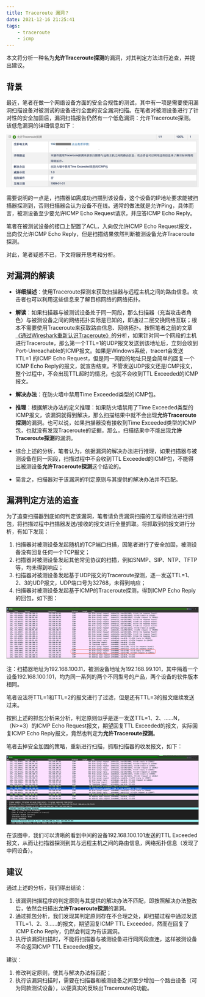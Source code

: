 ```yaml
---
title: Traceroute 漏洞？
date: 2021-12-16 21:25:41
tags:
    - traceroute
    - icmp
---
```


本文将分析一种名为**允许Traceroute探测**的漏洞，对其判定方法进行追查，并提出建议。

## 背景

最近，笔者在做一个网络设备方面的安全合规性的测试，其中有一项是需要使用漏洞扫描设备对被测试的设备进行全面的安全漏洞扫描。在笔者对被测设备进行了针对性的安全加固后，漏洞扫描报告仍然有一个低危漏洞：允许Traceroute探测。该低危漏洞的详细信息如下：

![traceroute-vulnerability](traceroute-vulnerability/traceroute-vulnerability.png)

需要说明的一点是，扫描器如需成功扫描到该设备，这个设备的IP地址要求能被扫描器探测到，否则扫描器会认为设备不在线。通常的做法就是允许Ping，具体而言，被测设备至少要允许ICMP Echo Request请求，并应答ICMP Echo Reply。

笔者在被测试设备的接口上配置了ACL，入向仅允许ICMP Echo Request报文，出向仅允许ICMP Echo Reply，但是扫描结果依然判断被测设备允许Traceroute探测。

对此，笔者疑惑不已，下文将展开思考和分析。

## 对漏洞的解读

- **详细描述**：使用Traceroute探测来获取扫描器与远程主机之间的路由信息。攻击者也可以利用这些信息来了解目标网络的网络拓扑。

- **解读**：如果扫描器与被测试设备处于同一网段，那么扫描器（充当攻击者角色）与被测设备之间的网络拓扑实际是已知的，即通过二层交换网络互联；根本不需要使用Traceroute来获取路由信息、网络拓扑。按照笔者之前的文章[《通过Wireshark重新认识Traceroute》](https://weiborao.github.io/get-known-traceroute-by-wireshark.html)的分析，如果针对同一个网段的主机进行Traceroute，那么第一个TTL=1的UDP报文发送到该地址后，立刻会收到Port-Unreachable的ICMP报文。如果是Windows系统，tracert会发送TTL=1 的ICMP Echo Request，但是同一网段的地址只是会简单的回复一个ICMP Echo Reply的报文，就宣告结束。不管发送UDP报文还是ICMP报文，整个过程中，不会出现TTL超时的情况，也就不会收到TTL Exceeded的ICMP报文。
- **解决办法**：在防火墙中禁用Time Exceeded类型的ICMP包。
- **推理**：根据解决办法的定义推理：如果防火墙禁用了Time Exceeded类型的ICMP报文，该漏洞就得到解决，那么扫描结果中就不会出现**允许Traceroute探测**的漏洞。也可以说，如果扫描器没有接收到Time Exceeded类型的ICMP包，也就没有发现Traceroute的证据，那么，扫描结果中不能出现**允许Traceroute探测**的漏洞。
- 综合上述的分析，笔者认为，依据漏洞的解决办法进行推理，如果扫描器与被测设备在同一网段，扫描过程中不会收到TTL Exceeded的ICMP包，不能得出被测设备**允许Traceroute探测**这个结论的。
- 简言之，扫描器对于该漏洞的判定原则与其提供的解决办法并不匹配。

## 漏洞判定方法的追查

为了追查扫描器到底如何判定该漏洞，笔者请负责漏洞扫描的工程师设法进行抓包，将扫描过程中扫描器发送/接收的报文进行全量抓取。将抓取到的报文进行分析，有如下发现：

1. 扫描器对被测设备发起随机的TCP端口扫描，因笔者进行了安全加固，被测设备没有回复任何一个TCP报文；
2. 扫描器对被测设备发起其他常见协议的扫描，例如SNMP、SIP、NTP、TFTP等，均未得到响应；
3. 扫描器对被测设备发起基于UDP报文的Traceroute探测，逐一发送TTL=1、2、3的UDP报文，UDP端口号为32768，未得到响应；
4. 扫描器对被测设备发起基于ICMP的Traceroute探测，得到ICMP Echo Reply的回包，如下图：

![icmp-echo-reply](traceroute-vulnerability/icmp-echo-reply.png)

注：扫描器地址为192.168.100.11，被测设备地址为192.168.99.101，其中隔着一个设备192.168.100.101，均为同一系列的两个不同型号的产品，两个设备的软件版本相同。

笔者设法将TTL=1和TTL=2的报文进行了过滤，但是还有TTL=3的报文继续发送过来。

按照上述的抓包分析来分析，判定原则似乎是逐一发送TTL=1、2、……N，（N>=3）的ICMP Echo Request报文，期望回复TTL Exceeded的报文，实际回复ICMP Echo Reply报文，竟然也判定为**允许Traceroute探测**。

笔者去掉安全加固的策略，重新进行扫描，抓取扫描器的收发报文，如下：

![icmp-ttl-exceeded](traceroute-vulnerability/icmp-ttl-exceeded.png)

在该图中，我们可以清晰的看到中间的设备192.168.100.101发送的TTL Exceeded报文，从而让扫描器探测到其与远程主机之间的路由信息，网络拓扑信息（发现了中间设备）。

## 建议

通过上述的分析，我们得出结论：

1. 该漏洞扫描程序的判定原则与其提供的解决办法不匹配，即按照解决办法整改后，依然会扫描出**允许Traceroute探测**的漏洞。
2. 通过抓包分析，我们发现其判定原则存在不合理之处，即扫描过程中通过发送TTL=1、2、3……的报文，期望回复ICMP TTL Exceeded，然而在回复了ICMP Echo Reply，仍然会判定为有该漏洞。
3. 执行该漏洞扫描时，不能将扫描器与被测设备进行同网段直连，这样被测设备不会返回ICMP TTL Exceeded报文。

建议：

1. 修改判定原则，使其与解决办法相匹配；
2. 执行该漏洞扫描时，需要在扫描器和被测设备之间至少增加一个路由设备（可为同款测试设备），以便真实的反映出Traceroute的功能。
